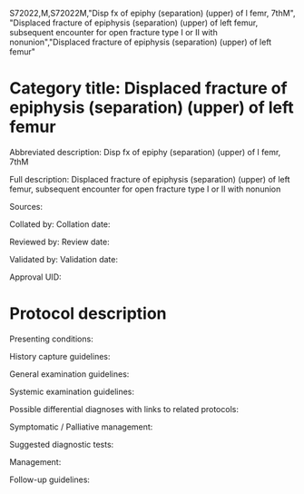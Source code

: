 S72022,M,S72022M,"Disp fx of epiphy (separation) (upper) of l femr, 7thM", "Displaced fracture of epiphysis (separation) (upper) of left femur, subsequent encounter for open fracture type I or II with nonunion","Displaced fracture of epiphysis (separation) (upper) of left femur"
# Category title: Displaced fracture of epiphysis (separation) (upper) of left femur

Abbreviated description: Disp fx of epiphy (separation) (upper) of l femr, 7thM

Full description: Displaced fracture of epiphysis (separation) (upper) of left femur, subsequent encounter for open fracture type I or II with nonunion

Sources:

Collated by:
Collation date:

Reviewed by:
Review date:

Validated by:
Validation date:

Approval UID:

# Protocol description

Presenting conditions:

History capture guidelines:

General examination guidelines:

Systemic examination guidelines:

Possible differential diagnoses with links to related protocols:

Symptomatic / Palliative management:

Suggested diagnostic tests:

Management:

Follow-up guidelines:

